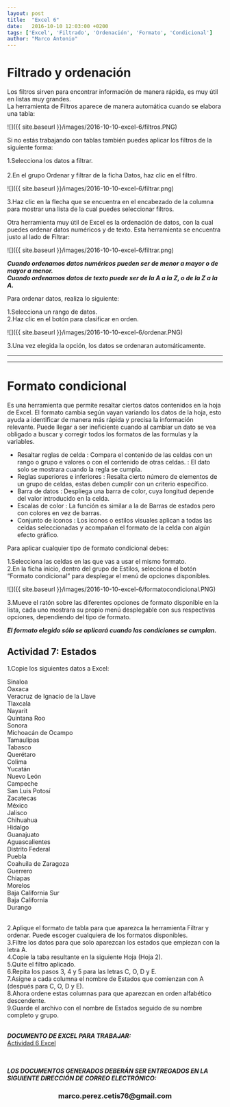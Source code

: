 ```yaml
---
layout: post
title:  "Excel 6"
date:   2016-10-10 12:03:00 +0200
tags: ['Excel', 'Filtrado', 'Ordenación', 'Formato', 'Condicional']
author: "Marco Antonio"
---
```


# Filtrado y ordenación 

Los filtros sirven para encontrar información de manera rápida, es muy útil en listas muy grandes. <br>
La herramienta de Filtros aparece de manera automática cuando se elabora una tabla: <br>

![]({{ site.baseurl }}/images/2016-10-10-excel-6/filtros.PNG)

Si no estás trabajando con tablas también puedes aplicar los filtros de la siguiente forma: <br>

1.Selecciona los datos a filtrar. <br>                  
2.En el grupo Ordenar y filtrar de la ficha Datos, haz clic en el filtro. <br>

![]({{ site.baseurl }}/images/2016-10-10-excel-6/filtrar.png)

3.Haz clic en la flecha que se encuentra en el encabezado de la columna para mostrar una lista de la cual puedes seleccionar filtros. <br>

Otra herramienta muy útil de Excel es la ordenación de datos, con la cual puedes ordenar datos numéricos y de texto. Esta herramienta se encuentra justo al lado de Filtrar:

![]({{ site.baseurl }}/images/2016-10-10-excel-6/filtrar.png)

***Cuando ordenamos datos numéricos pueden ser de menor a mayor o de mayor a menor.*** <br>
***Cuando ordenamos datos de texto puede ser de la A a la Z, o de la Z a la A.*** <br>

Para ordenar datos, realiza lo siguiente: <br>

1.Selecciona un rango de datos. <br>
2.Haz clic en el botón para clasificar en orden. <br>

![]({{ site.baseurl }}/images/2016-10-10-excel-6/ordenar.PNG)

3.Una vez elegida la opción, los datos se ordenaran automáticamente. <br>

***
***

# Formato condicional

Es una herramienta que permite resaltar ciertos datos contenidos en la hoja de Excel. El formato cambia según vayan variando los datos de la hoja, esto ayuda a identificar de manera más rápida y precisa la información relevante.
Puede llegar a ser ineficiente cuando al cambiar un dato se vea obligado a buscar y corregir todos los formatos de las formulas y la variables.

* Resaltar reglas de celda
 : Compara el contenido de las celdas con un rango o grupo e valores o con el contenido de otras celdas.
 : El dato solo se mostrara cuando la regla se cumpla.
* Reglas superiores e inferiores
 : Resalta cierto número de elementos de un grupo de celdas, estas deben cumplir con un criterio específico.
* Barra de datos
 : Despliega una barra de color, cuya longitud depende del valor introducido en la celda.
* Escalas de color
 : La función es similar a la de Barras de estados pero con colores en vez de barras.
* Conjunto de iconos
 : Los iconos o estilos visuales aplican a todas las celdas seleccionadas y acompañan el formato de la celda con algún efecto gráfico.


Para aplicar cualquier tipo de formato condicional debes:

1.Selecciona las celdas en las que vas a usar el mismo formato. <br>
2.En la ficha inicio, dentro del grupo de Estilos, selecciona el botón “Formato condicional” para desplegar el menú de opciones disponibles. <br>

![]({{ site.baseurl }}/images/2016-10-10-excel-6/formatocondicional.PNG)

3.Mueve el ratón sobre las diferentes opciones de formato disponible en la lista, cada uno mostrara su propio menú desplegable con sus respectivas opciones, dependiendo del tipo de formato. <br>

***El formato elegido sólo se aplicará cuando las condiciones se cumplan.***

## Actividad 7: Estados

1.Copie los siguientes datos a Excel: <br>

Sinaloa <br>
Oaxaca <br>
Veracruz de Ignacio de la Llave <br>
Tlaxcala <br>
Nayarit <br>
Quintana Roo <br>
Sonora <br>
Michoacán de Ocampo<br>
Tamaulipas<br>
Tabasco<br>
Querétaro<br>
Colima<br>
Yucatán	 <br>
Nuevo León<br>
Campeche<br>
San Luis Potosí<br>
Zacatecas<br>
México<br>
Jalisco<br>
Chihuahua<br>
Hidalgo<br>
Guanajuato<br>
Aguascalientes<br>
Distrito Federal<br>
Puebla<br>
Coahuila de Zaragoza<br>
Guerrero <br>
Chiapas<br>
Morelos<br>
Baja California Sur<br>
Baja California<br>
Durango<br><br>

2.Aplique el formato de tabla para que aparezca la herramienta Filtrar y ordenar. Puede escoger cualquiera de los formatos disponibles.<br>
3.Filtre los datos para que solo aparezcan los estados que empiezan con la letra A.<br>
4.Copie la taba resultante en la siguiente Hoja (Hoja 2).<br>
5.Quite el filtro aplicado.<br>
6.Repita los pasos 3, 4 y 5 para las letras C, O, D y E.<br>
7.Asigne a cada columna el nombre de Estados que comienzan con A (después para C, O, D y E).<br>
8.Ahora ordene estas columnas para que aparezcan en orden alfabético descendente.<br>
9.Guarde el archivo con el nombre de Estados seguido de su nombre completo y grupo. <br><br>

***DOCUMENTO DE EXCEL PARA TRABAJAR:*** <br>
<a target="_blank" href="https://github.com/marcoC76/marcoc76.github.io/blob/master/pdf/Actividad%206.xlsx?raw=true">Actividad 6 Excel</a>

<br><br>
***LOS DOCUMENTOS GENERADOS DEBERÁN SER ENTREGADOS EN LA SIGUIENTE DIRECCIÓN DE CORREO ELECTRÓNICO:*** <br>
<center>
<h3>marco.perez.cetis76@gmail.com</h3>
</center>
